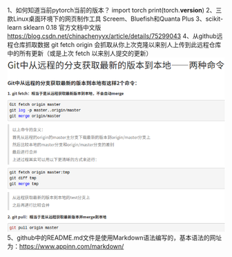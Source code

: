 1、如何知道当前pytorch当前的版本？
import torch
print(torch.__version__)
2、三款Linux桌面环境下的网页制作工具
Screem、Bluefish和Quanta Plus 
3、scikit-learn sklearn 0.18 官方文档中文版
https://blog.csdn.net/chinachenyyx/article/details/75299043
4、从github远程仓库抓取数据
git fetch origin 会抓取从你上次克隆以来别人上传到此远程仓库中的所有更新（或是上次 fetch 以来别人提交的更新）<br>
![fromremotetolocal](https://github.com/Ryan-Lily/python-learning-notes/blob/master/images/Fetch-and-Pull.png)
5、github中的README.md文件是使用Markdown语法编写的，基本语法的网址为：https://www.appinn.com/markdown/
